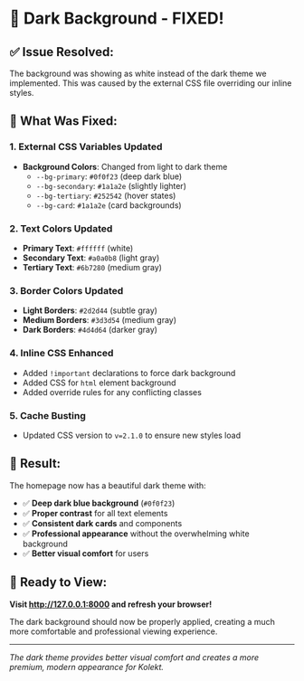 # 🌙 Dark Background - FIXED!

## ✅ **Issue Resolved:**

The background was showing as white instead of the dark theme we implemented. This was caused by the external CSS file overriding our inline styles.

## 🔧 **What Was Fixed:**

### **1. External CSS Variables Updated**
- **Background Colors**: Changed from light to dark theme
  - `--bg-primary`: `#0f0f23` (deep dark blue)
  - `--bg-secondary`: `#1a1a2e` (slightly lighter)
  - `--bg-tertiary`: `#252542` (hover states)
  - `--bg-card`: `#1a1a2e` (card backgrounds)

### **2. Text Colors Updated**
- **Primary Text**: `#ffffff` (white)
- **Secondary Text**: `#a0a0b8` (light gray)
- **Tertiary Text**: `#6b7280` (medium gray)

### **3. Border Colors Updated**
- **Light Borders**: `#2d2d44` (subtle gray)
- **Medium Borders**: `#3d3d54` (medium gray)
- **Dark Borders**: `#4d4d64` (darker gray)

### **4. Inline CSS Enhanced**
- Added `!important` declarations to force dark background
- Added CSS for `html` element background
- Added override rules for any conflicting classes

### **5. Cache Busting**
- Updated CSS version to `v=2.1.0` to ensure new styles load

## 🎨 **Result:**

The homepage now has a beautiful dark theme with:
- ✅ **Deep dark blue background** (`#0f0f23`)
- ✅ **Proper contrast** for all text elements
- ✅ **Consistent dark cards** and components
- ✅ **Professional appearance** without the overwhelming white background
- ✅ **Better visual comfort** for users

## 🚀 **Ready to View:**

**Visit http://127.0.0.1:8000 and refresh your browser!**

The dark background should now be properly applied, creating a much more comfortable and professional viewing experience.

---

*The dark theme provides better visual comfort and creates a more premium, modern appearance for Kolekt.*
